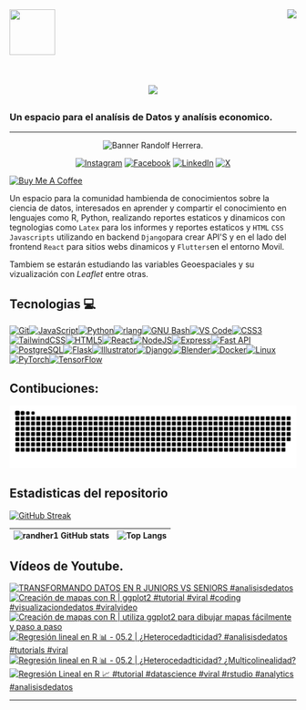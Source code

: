 <img align="right" src="https://visitor-badge.laobi.icu/badge?page_id=randher1.randher1" />

<img src="https://media.giphy.com/media/JrXas5ecb4FkwbFpIE/giphy.gif" width="80" height="80" style="margin-right: 20px"/>  

<h1 align="center">
    <img src="https://readme-typing-svg.herokuapp.com/?font=Righteous&size=35&center=true&vCenter=true&width=500&height=70&duration=4000&lines=Hola+a+Todos!+👋;+Soy+Randolf+Herrera!;" />
</h1>

### Un espacio para el analísis de Datos y analísis economico.
---
<div style="text-align: center;"> 

![Banner Randolf Herrera.](banner.png)

</div>

<div style="text-align: center;"> 

[![Instagram](https://img.shields.io/badge/Instagram-%23E4405F.svg?style=for-the-badge&logo=Instagram&ogoColor=white)](https://www.instagram.com/randolfherrera/)
[![Facebook](https://img.shields.io/badge/Facebook-%231877F2.svg?style=for-the-badge&logo=Facebook&logoColor=white)](https://www.facebook.com/profile.php?id=100089453334909)
[![LinkedIn](https://img.shields.io/badge/linkedin-%230077B5.svg?style=for-the-badge&logo=linkedin&logoColor=white)](https://www.linkedin.com/in/randolf-herrera-rinc%C3%B3n-/)
[![X](https://img.shields.io/badge/X-%23000000.svg?style=for-the-badge&logo=X&logoColor=white)](https://x.com/randolfherrera)
</div>

<a href="https://www.buymeacoffee.com/randherdatascience" target="_blank"><img src="https://cdn.buymeacoffee.com/buttons/v2/default-yellow.png" alt="Buy Me A Coffee" style="height: 50px !important;width: 217px !important;" ></a>




Un espacio para la comunidad hambienda de conocimientos sobre la ciencia de datos, interesados en aprender y compartir el conocimiento en lenguajes como R, Python, realizando reportes estaticos y dinamicos con tegnologias como `Latex` para los informes y reportes estaticos y `HTML` `CSS` `Javascripts` utilizando en backend `Django`para crear API'S y en el lado del frontend `React` para sitios webs dinamicos y `Flutters`en el entorno Movil.

Tambiem se estarán estudiando las variables Geoespaciales y su vizualización con $Leaflet$ entre otras.

## Tecnologias 💻 
<p align="left">
<a href="https://git-scm.com/" target="_blank" rel="noreferrer"><img src="https://raw.githubusercontent.com/danielcranney/readme-generator/main/public/icons/skills/git-colored.svg" width="36" height="36" alt="Git" /></a><a href="https://developer.mozilla.org/en-US/docs/Web/JavaScript" target="_blank" rel="noreferrer"><img src="https://raw.githubusercontent.com/danielcranney/readme-generator/main/public/icons/skills/javascript-colored.svg" width="36" height="36" alt="JavaScript" /></a><a href="https://www.python.org/" target="_blank" rel="noreferrer"><img src="https://raw.githubusercontent.com/danielcranney/readme-generator/main/public/icons/skills/python-colored.svg" width="36" height="36" alt="Python" /></a><a href="https://www.r-project.org/" target="_blank" rel="noreferrer"><img src="https://raw.githubusercontent.com/danielcranney/readme-generator/main/public/icons/skills/rlang-colored.svg" width="36" height="36" alt="rlang" /></a><a href="https://www.gnu.org/software/bash/" target="_blank" rel="noreferrer"><img src="https://raw.githubusercontent.com/danielcranney/readme-generator/main/public/icons/skills/gnubash.svg" width="36" height="36" alt="GNU Bash" /></a><a href="https://code.visualstudio.com/" target="_blank" rel="noreferrer"><img src="https://raw.githubusercontent.com/danielcranney/readme-generator/main/public/icons/skills/visualstudiocode.svg" width="36" height="36" alt="VS Code" /></a><a href="https://www.w3.org/TR/CSS/#css" target="_blank" rel="noreferrer"><img src="https://raw.githubusercontent.com/danielcranney/readme-generator/main/public/icons/skills/css3-colored.svg" width="36" height="36" alt="CSS3" /></a><a href="https://tailwindcss.com/" target="_blank" rel="noreferrer"><img src="https://raw.githubusercontent.com/danielcranney/readme-generator/main/public/icons/skills/tailwindcss-colored.svg" width="36" height="36" alt="TailwindCSS" /></a><a href="https://developer.mozilla.org/en-US/docs/Glossary/HTML5" target="_blank" rel="noreferrer"><img src="https://raw.githubusercontent.com/danielcranney/readme-generator/main/public/icons/skills/html5-colored.svg" width="36" height="36" alt="HTML5" /></a><a href="https://reactjs.org/" target="_blank" rel="noreferrer"><img src="https://raw.githubusercontent.com/danielcranney/readme-generator/main/public/icons/skills/react-colored.svg" width="36" height="36" alt="React" /></a><a href="https://nodejs.org/en/" target="_blank" rel="noreferrer"><img src="https://raw.githubusercontent.com/danielcranney/readme-generator/main/public/icons/skills/nodejs-colored.svg" width="36" height="36" alt="NodeJS" /></a><a href="https://expressjs.com/" target="_blank" rel="noreferrer"><img src="https://raw.githubusercontent.com/danielcranney/readme-generator/main/public/icons/skills/express-colored.svg" width="36" height="36" alt="Express" /></a><a href="https://fastapi.tiangolo.com/" target="_blank" rel="noreferrer"><img src="https://raw.githubusercontent.com/danielcranney/readme-generator/main/public/icons/skills/fastapi-colored.svg" width="36" height="36" alt="Fast API" /></a><a href="https://www.postgresql.org/" target="_blank" rel="noreferrer"><img src="https://raw.githubusercontent.com/danielcranney/readme-generator/main/public/icons/skills/postgresql-colored.svg" width="36" height="36" alt="PostgreSQL" /></a><a href="https://flask.palletsprojects.com/en/2.0.x/" target="_blank" rel="noreferrer"><img src="https://raw.githubusercontent.com/danielcranney/readme-generator/main/public/icons/skills/flask-colored.svg" width="36" height="36" alt="Flask" /></a><a href="https://www.adobe.com/uk/products/illustrator.html" target="_blank" rel="noreferrer"><img src="https://raw.githubusercontent.com/danielcranney/readme-generator/main/public/icons/skills/illustrator-colored.svg" width="36" height="36" alt="Illustrator" /></a><a href="https://www.djangoproject.com/" target="_blank" rel="noreferrer"><img src="https://raw.githubusercontent.com/danielcranney/readme-generator/main/public/icons/skills/django-colored.svg" width="36" height="36" alt="Django" /></a><a href="https://www.blender.org/" target="_blank" rel="noreferrer"><img src="https://raw.githubusercontent.com/danielcranney/readme-generator/main/public/icons/skills/blender-colored.svg" width="36" height="36" alt="Blender" /></a><a href="https://www.docker.com/" target="_blank" rel="noreferrer"><img src="https://raw.githubusercontent.com/danielcranney/readme-generator/main/public/icons/skills/docker-colored.svg" width="36" height="36" alt="Docker" /></a><a href="https://www.linux.org" target="_blank" rel="noreferrer"><img src="https://raw.githubusercontent.com/danielcranney/readme-generator/main/public/icons/skills/linux-colored.svg" width="36" height="36" alt="Linux" /></a><a href="https://pytorch.org/" target="_blank" rel="noreferrer"><img src="https://raw.githubusercontent.com/danielcranney/readme-generator/main/public/icons/skills/pytorch-colored.svg" width="36" height="36" alt="PyTorch" /></a><a href="https://www.tensorflow.org/" target="_blank" rel="noreferrer"><img src="https://raw.githubusercontent.com/danielcranney/readme-generator/main/public/icons/skills/tensorflow-colored.svg" width="36" height="36" alt="TensorFlow" /></a>
                    </p>
                    
## Contibuciones:
![Snake](https://raw.githubusercontent.com/randher1/randher1/output/github-contribution-grid-snake-dark.svg)

## Estadisticas del repositorio

[![GitHub Streak](https://streak-stats.demolab.com/?user=randher1&theme=dark)](https://git.io/streak-stats)





|![randher1 GitHub stats](https://github-readme-stats.vercel.app/api?username=randher1&show_icons=true&theme=dark)|![Top Langs](https://github-readme-stats.vercel.app/api/top-langs/?username=randher1&layout=compact&&langs_count=8&theme=dark)|
|----|----|

## Vídeos de Youtube.

<!-- BEGIN YOUTUBE-CARDS -->
[![TRANSFORMANDO DATOS EN R JUNIORS VS SENIORS #analisisdedatos](https://ytcards.demolab.com/?id=MKu6HMJJFoE&title=TRANSFORMANDO+DATOS+EN+R+JUNIORS+VS+SENIORS+%23analisisdedatos&lang=en&timestamp=1716780853&background_color=%230d1117&title_color=%23ffffff&stats_color=%23dedede&max_title_lines=1&width=250&border_radius=5 "TRANSFORMANDO DATOS EN R JUNIORS VS SENIORS #analisisdedatos")](https://www.youtube.com/watch?v=MKu6HMJJFoE)
[![Creación de mapas con R | ggplot2  #tutorial #viral #coding #visualizaciondedatos   #viralvideo](https://ytcards.demolab.com/?id=nBQyiQKLiDQ&title=Creaci%C3%B3n+de+mapas+con+R+%7C+ggplot2++%23tutorial+%23viral+%23coding+%23visualizaciondedatos+++%23viralvideo&lang=en&timestamp=1716642835&background_color=%230d1117&title_color=%23ffffff&stats_color=%23dedede&max_title_lines=1&width=250&border_radius=5 "Creación de mapas con R | ggplot2  #tutorial #viral #coding #visualizaciondedatos   #viralvideo")](https://www.youtube.com/watch?v=nBQyiQKLiDQ)
[![Creación de mapas con R | utiliza ggplot2 para dibujar mapas fácilmente y paso a paso](https://ytcards.demolab.com/?id=r22RRIGs2mQ&title=Creaci%C3%B3n+de+mapas+con+R+%7C+utiliza+ggplot2+para+dibujar+mapas+f%C3%A1cilmente+y+paso+a+paso&lang=en&timestamp=1716568809&background_color=%230d1117&title_color=%23ffffff&stats_color=%23dedede&max_title_lines=1&width=250&border_radius=5 "Creación de mapas con R | utiliza ggplot2 para dibujar mapas fácilmente y paso a paso")](https://www.youtube.com/watch?v=r22RRIGs2mQ)
[![Regresión lineal en R 📊 - 05.2 | ¿Heterocedadticidad?   #analisisdedatos #tutorials #viral](https://ytcards.demolab.com/?id=5rw2vyU40gM&title=Regresi%C3%B3n+lineal+en+R+%F0%9F%93%8A+-+05.2+%7C+%C2%BFHeterocedadticidad%3F+++%23analisisdedatos+%23tutorials+%23viral&lang=en&timestamp=1715915487&background_color=%230d1117&title_color=%23ffffff&stats_color=%23dedede&max_title_lines=1&width=250&border_radius=5 "Regresión lineal en R 📊 - 05.2 | ¿Heterocedadticidad?   #analisisdedatos #tutorials #viral")](https://www.youtube.com/watch?v=5rw2vyU40gM)
[![Regresión lineal en R 📊 - 05.2 | ¿Heterocedadticidad? ¿Multicolinealidad?](https://ytcards.demolab.com/?id=yMYGLPeUHYg&title=Regresi%C3%B3n+lineal+en+R+%F0%9F%93%8A+-+05.2+%7C+%C2%BFHeterocedadticidad%3F+%C2%BFMulticolinealidad%3F&lang=en&timestamp=1715872876&background_color=%230d1117&title_color=%23ffffff&stats_color=%23dedede&max_title_lines=1&width=250&border_radius=5 "Regresión lineal en R 📊 - 05.2 | ¿Heterocedadticidad? ¿Multicolinealidad?")](https://www.youtube.com/watch?v=yMYGLPeUHYg)
[![Regresión Lineal en R 📈 #tutorial #datascience #viral  #rstudio #analytics #analisisdedatos](https://ytcards.demolab.com/?id=eNRdTltI7X4&title=Regresi%C3%B3n+Lineal+en+R+%F0%9F%93%88+%23tutorial+%23datascience+%23viral++%23rstudio+%23analytics+%23analisisdedatos&lang=en&timestamp=1715392762&background_color=%230d1117&title_color=%23ffffff&stats_color=%23dedede&max_title_lines=1&width=250&border_radius=5 "Regresión Lineal en R 📈 #tutorial #datascience #viral  #rstudio #analytics #analisisdedatos")](https://www.youtube.com/watch?v=eNRdTltI7X4)
<!-- END YOUTUBE-CARDS -->

---